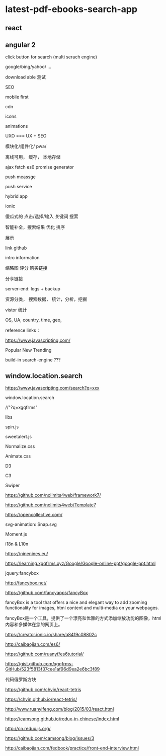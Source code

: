 # latest-pdf-ebooks-search-app



## react



## angular 2





click button for search (multi serach engine)

google/bing/yahoo/ ...


download able 测试


SEO

mobile first

cdn

icons

animations

UXO === UX + SEO

模块化/组件化/ pwa/

离线可用， 缓存， 本地存储

ajax fetch es6 promise generator 

push meassge  

push service 


hybrid app

ionic


傻瓜式的 点击/选择/输入 关键词 搜索

智能补全，搜索结果 优化 排序


展示 

link  github  

intro information


缩略图 评分 购买链接




分享链接



server-end: logs + backup


资源分类， 搜索数据， 统计，分析，挖掘


vistor 统计

OS, UA, country, time, geo,




reference links：



https://www.javascripting.com/



Popular New Trending




build-in search-engine  ???


## window.location.search




https://www.javascripting.com/search?q=xxx


window.location.search

//"?q=xgqfrms"





libs


spin.js

sweetalert.js

Normalize.css

Animate.css

D3

C3

Swiper

https://github.com/nolimits4web/framework7/

https://github.com/nolimits4web/Template7



https://opencollective.com/




svg-animation: Snap.svg


Moment.js


i18n & L10n


https://ninenines.eu/



https://learning.xgqfrms.xyz/Google/Google-online-ppt/google-ppt.html






jquery.fancybox

http://fancybox.net/

https://github.com/fancyapps/fancyBox

fancyBox is a tool that offers a nice and elegant way to add zooming functionality for images, html content and multi-media on your webpages.


fancyBox是一个工具，提供了一个漂亮和优雅的方式添加缩放功能的图像，html内容和多媒体在您的网页上。




https://creator.ionic.io/share/a8419c08802c


http://caibaojian.com/es6/



https://github.com/ruanyf/es6tutorial/



https://gist.github.com/xgqfrms-GitHub/523f5813f37cee1af96d9ea2e6bc3f89



代码俄罗斯方块


https://github.com/chvin/react-tetris

https://chvin.github.io/react-tetris/


http://www.ruanyifeng.com/blog/2015/03/react.html

https://camsong.github.io/redux-in-chinese/index.html

http://cn.redux.js.org/

https://github.com/camsong/blog/issues/3




http://caibaojian.com/fedbook/practice/front-end-interview.html












